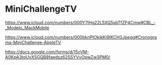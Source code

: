 # MiniChallengeTV

https://www.icloud.com/numbers/000Y7lHg22L5XQ5sbTfZP4Cmw#CBL_-_Modelo_MackMobile

https://www.icloud.com/numbers/000bknPIOkikKi9IKCH3Jpegg#Cronograma-MiniChallenge-AppleTV

https://docs.google.com/forms/d/15cVM-A0KpA3tqUyX5GQB8faedsz62SSYVvOpwZw3PM0/
